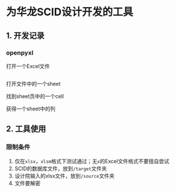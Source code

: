 # 为华龙SCID设计开发的工具

## 1. 开发记录

### openpyxl
打开一个Excel文件
```python
```

打开文件中的一个sheet


找到sheet页中的一个cell


获得一个sheet中的列

## 2. 工具使用

### 限制条件
1. 仅在`xlsx`，`xlsm`格式下测试通过；无`x`的Excel文件格式不要擅自尝试
1. SCID的数据库文件，放到`/target`文件夹
1. 设计院输入的xlsx文件，放到`/source`文件夹
1. 文件要解密
